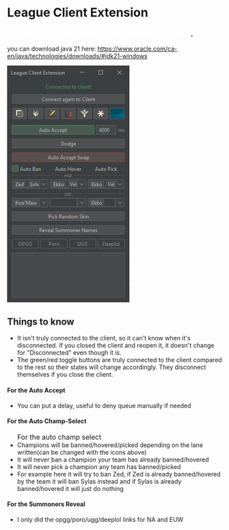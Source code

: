 # League Client Extension

### <span style="color:white">⚠️ Java 21 or higher needs to be installed for it to work</span>.

you can download java 21 here:
https://www.oracle.com/ca-en/java/technologies/downloads/#jdk21-windows

![screenshot](./screenshot.PNG)

## Things to know
<ul>
  <li>It isn't truly connected to the client, so it can't know when it's disconnected. If you closed the client and reopen it, it doesn't change for "Disconnected" even though it is.</li>
  <li>The green/red toggle buttons are truly connected to the client compared to the rest so their states will change accordingly. They disconnect themselves if you close the client.</li>
</ul>

#### For the Auto Accept
<ul>
  <li>You can put a delay, useful to deny queue manually if needed</li>
</ul>

#### For the Auto Champ-Select
<ul>
  <li style="list-style-type: none; font-size: 16px">For the auto champ select</li>
  <li>Champions will be banned/hovered/picked depending on the lane written(can be changed with the icons above)</li>
  <li>It will never ban a champion your team has already banned/hovered</li>
  <li>It will never pick a champion any team has banned/picked</li>
  <li>For example here it will try to ban Zed, if Zed is already banned/hovered by the team it will ban Sylas instead and if Sylas is already banned/hovered it will just do nothing</li>
</ul>

#### For the Summoners Reveal
<ul>
  <li>I only did the opgg/poro/ugg/deeplol links for NA and EUW</li>
</ul>
